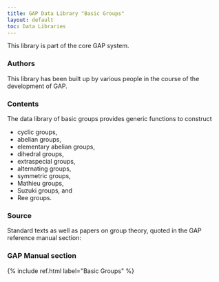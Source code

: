 ```yaml
---
title: GAP Data Library "Basic Groups"
layout: default
toc: Data Libraries
---
```


This library is part of the core GAP system.

### Authors

This library has been built up by various people in the course of the
development of GAP.

### Contents

The data library of basic groups provides generic functions to construct

-   cyclic groups,
-   abelian groups,
-   elementary abelian groups,
-   dihedral groups,
-   extraspecial groups,
-   alternating groups,
-   symmetric groups,
-   Mathieu groups,
-   Suzuki groups, and
-   Ree groups.

### Source

Standard texts as well as papers on group theory, quoted in the GAP
reference manual section:

### GAP Manual section

{% include ref.html label="Basic Groups" %}

